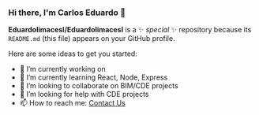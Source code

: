 ### Hi there, I'm Carlos Eduardo 👋

**Eduardolimacesl/Eduardolimacesl** is a ✨ _special_ ✨ repository because its `README.md` (this file) appears on your GitHub profile.

Here are some ideas to get you started:

- 🔭 I’m currently working on 
- 🌱 I’m currently learning React, Node, Express 
- 👯 I’m looking to collaborate on BIM/CDE projects
- 🤔 I’m looking for help with CDE projects
- 📫 How to reach me: [Contact Us](mailto:eduardolimacesl@gmail.com)
